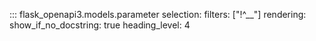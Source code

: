 ::: flask_openapi3.models.parameter
    selection:
      filters: ["!^__"]
    rendering:
      show_if_no_docstring: true
      heading_level: 4